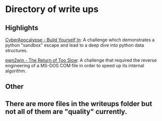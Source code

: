 # Directory of write ups

## Highlights

[CyberApocalypse - Build Yourself In](writeups/cyberapocalypse_build_yourself_in.md): A challenge which demonstrates a python "sandbox" escape and lead to a deep dive into python data structures. 

[pwn2win - The Return of Too Slow](writeups/pwn2win_too_slow.md): A challenge that required the reverse engineering of a MS-DOS COM file in order to speed up its internal algorithm.

## Other

## There are more files in the writeups folder but not all of them are "quality" currently.
